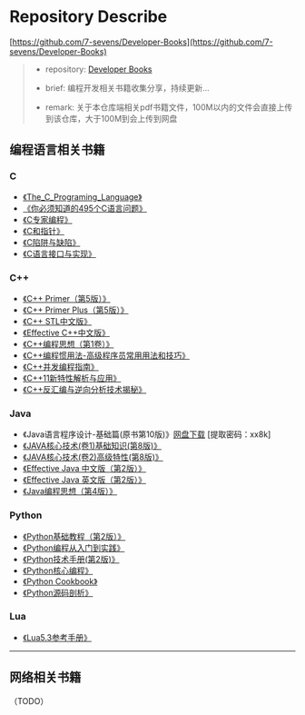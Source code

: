 # Repository Describe

[https://github.com/7-sevens/Developer-Books](https://github.com/7-sevens/Developer-Books)

>- repository:  [Developer Books](https://github.com/7-sevens/Developer-Books)
>
>- brief: 编程开发相关书籍收集分享，持续更新...
>
>- remark: 关于本仓库端相关pdf书籍文件，100M以内的文件会直接上传到该仓库，大于100M到会上传到网盘
>

## 编程语言相关书籍

### C

- [《The_C_Programing_Language》](./C/The_C_Programing_Language.pdf)
- [《你必须知道的495个C语言问题》](./C/你必须知道的495个C语言问题.pdf)
- [《C专家编程》](./C/C专家编程.pdf)
- [《C和指针》](./C/C和指针.pdf)
- [《C陷阱与缺陷》](./C/C陷阱与缺陷.pdf)
- [《C语言接口与实现》](./C/C语言接口与实现.pdf)


### C++

- [《C++ Primer（第5版）》](./Cpp/C++%20Primer（第5版）.pdf)
- [《C++ Primer Plus（第5版）》](./Cpp/C++%20Primer%20Plus（第5版）.pdf)
- [《C++ STL中文版》](./Cpp/C++%20STL中文版.pdf)
- [《Effective C++中文版》](./Cpp/Effective%20C++中文版.pdf)
- [《C++编程思想（第1卷）》](./Cpp/C++编程思想（第1卷）.pdf)
- [《C++编程惯用法-高级程序员常用用法和技巧》](./Cpp/C++编程惯用法-高级程序员常用用法和技巧.pdf)
- [《C++并发编程指南》](./Cpp/C++并发编程指南.pdf)
- [《C++11新特性解析与应用》](./Cpp/C++11新特性解析与应用.pdf)
- [《C++反汇编与逆向分析技术揭秘》](./Cpp/C++反汇编与逆向分析技术揭秘.pdf)


### Java

- 《Java语言程序设计-基础篇(原书第10版)》[网盘下载](https://pan.baidu.com/s/1x3fG3PJRjnxdZ8ZOyKh4FQ) [提取密码：xx8k]
- [《JAVA核心技术(卷1)基础知识(第8版)》](./Java/JAVA核心技术(卷1)基础知识(第8版).pdf)
- [《JAVA核心技术(卷2)高级特性(第8版)》](./Java/JAVA核心技术(卷2)高级特性(第8版).pdf)
- [《Effective Java 中文版（第2版）》](./Java/Effective%20Java%20中文版（第2版）.pdf)
- [《Effective Java 英文版（第2版）》](./Java/Effective%20Java%20英文版（第2版）.pdf)
- [《Java编程思想（第4版）》](./Java/Java编程思想（第4版）.pdf)


### Python
- [《Python基础教程（第2版）》](./Python/Python基础教程（第2版）.pdf)
- [《Python编程从入门到实践》](./Python/Python编程从入门到实践.pdf)
- [《Python技术手册(第2版)》](./Python/Python技术手册（第2版）.pdf)
- [《Python核心编程》](./Python/Python核心编程.pdf)
- [《Python Cookbook》](./Python/Python%20Cookbook.pdf)
- [《Python源码剖析》](./Python/Python源码剖析.pdf)


### Lua
- [《Lua5.3参考手册》](./Lua/Lua5.3参考手册.pdf)


---

## 网络相关书籍
（TODO）

